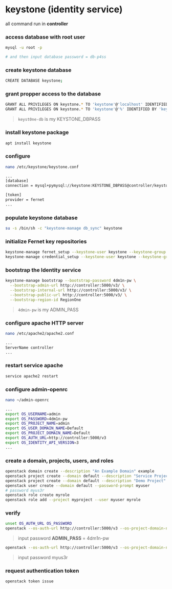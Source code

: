 # keystone (identity service)
all command run in **controller**

### access database with **root** user
```bash
mysql -u root -p

# and then input database password = db-p4ss
```

### create **keystone** database
```bash
CREATE DATABASE keystone;
```

### grant propper access to the database
```bash
GRANT ALL PRIVILEGES ON keystone.* TO 'keystone'@'localhost' IDENTIFIED BY 'keyst0ne-db';
GRANT ALL PRIVILEGES ON keystone.* TO 'keystone'@'%' IDENTIFIED BY 'keyst0ne-db';
```
> `keyst0ne-db` is my KEYSTONE_DBPASS

### install keystone package
```bash
apt install keystone
```

### configure
```bash
nano /etc/keystone/keystone.conf

...
[database]
connection = mysql+pymysql://keystone:KEYSTONE_DBPASS@controller/keystone

[token]
provider = fernet
...
```

### populate keystone database
```bash
su -s /bin/sh -c "keystone-manage db_sync" keystone
```

### initialize Fernet key repositories
```bash
keystone-manage fernet_setup --keystone-user keystone --keystone-group keystone
keystone-manage credential_setup --keystone-user keystone --keystone-group keystone
```

### bootstrap the Identity service
```bash
keystone-manage bootstrap --bootstrap-password 4dm1n-pw \
  --bootstrap-admin-url http://controller:5000/v3/ \
  --bootstrap-internal-url http://controller:5000/v3/ \
  --bootstrap-public-url http://controller:5000/v3/ \
  --bootstrap-region-id RegionOne
```
> `4dmin-pw` is my ADMIN_PASS

### configure apache HTTP server
```bash
nano /etc/apache2/apache2.conf

...
ServerName controller
...
```

### restart service apache 
```bash
service apache2 restart
```

### configure admin-openrc
```bash
nano ~/admin-openrc

...
export OS_USERNAME=admin
export OS_PASSWORD=4dm1n-pw
export OS_PROJECT_NAME=admin
export OS_USER_DOMAIN_NAME=Default
export OS_PROJECT_DOMAIN_NAME=Default
export OS_AUTH_URL=http://controller:5000/v3
export OS_IDENTITY_API_VERSION=3
...
```

### create a domain, projects, users, and roles
```bash
openstack domain create --description "An Example Domain" example
openstack project create --domain default --description "Service Project" service
openstack project create --domain default --description "Demo Project" myproject
openstack user create --domain default --password-prompt myuser
# password myus3r
openstack role create myrole
openstack role add --project myproject --user myuser myrole
```

### verify
```bash
unset OS_AUTH_URL OS_PASSWORD
openstack --os-auth-url http://controller:5000/v3 --os-project-domain-name Default --os-user-domain-name Default --os-project-name admin --os-username admin token issue
```
> input password **ADMIN_PASS** = 4dm1n-pw

```bash
openstack --os-auth-url http://controller:5000/v3 --os-project-domain-name Default --os-user-domain-name Default --os-project-name myproject --os-username myuser token issue
```
> input password myus3r

### request authentication token
```bash
openstack token issue
```
